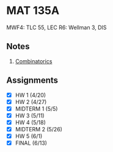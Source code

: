 # MAT 135A
MWF4: TLC 55, LEC
R6: Wellman 3, DIS
## Notes
1. [Combinatorics](combinatorics.md)
## Assignments
- [x] HW 1 (4/20)
- [x] HW 2 (4/27)
- [x] MIDTERM 1 (5/5)
- [x] HW 3 (5/11)
- [x] HW 4 (5/18)
- [x] MIDTERM 2 (5/26)
- [x] HW 5 (6/1)
- [x] FINAL (6/13)